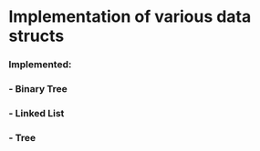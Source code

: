 # Implementation of various data structs
### Implemented: 
### - Binary Tree
### - Linked List
### - Tree